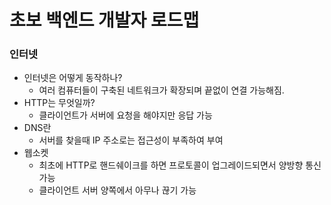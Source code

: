 #  초보 백엔드 개발자 로드맵
### 인터넷
* 인터넷은 어떻게 동작하나?
    * 여러 컴퓨터들이 구축된 네트워크가 확장되며 끝없이 연결 가능해짐.
* HTTP는 무엇일까?
    * 클라이언트가 서버에 요청을 해야지만 응답 가능
* DNS란
    * 서버를 찾을때 IP 주소로는 접근성이 부족하여 부여
* 웹소켓
    * 최초에 HTTP로 핸드쉐이크를 하면 프로토콜이 업그레이드되면서 양방향 통신 가능
    * 클라이언트 서버 양쪽에서 아무나 끊기 가능
